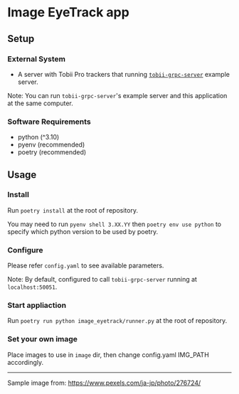 # Image EyeTrack app

## Setup

### External System

- A server with Tobii Pro trackers that running [`tobii-grpc-server`](https://github.com/YMiyanohara/tobii-grpc-server) example server.

Note: You can run `tobii-grpc-server`'s example server and this application at the same computer.

### Software Requirements

- python (^3.10)
- pyenv (recommended)
- poetry (recommended)

## Usage

### Install

Run
`poetry install`
at the root of repository.

You may need to run `pyenv shell 3.XX.YY` then `poetry env use python` to specify which python version to be used by poetry.

### Configure

Please refer `config.yaml` to see available parameters.

Note: By default, configured to call `tobii-grpc-server` running at `localhost:50051`.

### Start appliaction

Run
`poetry run python image_eyetrack/runner.py`
at the root of repository.

### Set your own image
Place images to use in `image` dir, then change config.yaml IMG_PATH accordingly.

---

Sample image from: https://www.pexels.com/ja-jp/photo/276724/
